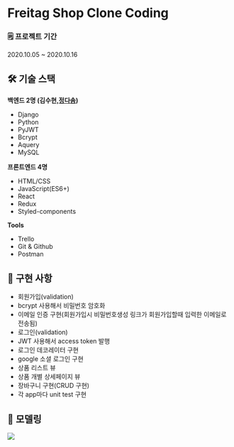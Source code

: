 # Freitag Shop Clone Coding 

### 🗒 프로젝트 기간 
2020.10.05 ~ 2020.10.16

## 🛠 기술 스택

**백엔드 2명 (김수현,[정다솜](https://velog.io/@dnpxm387))**
- Django
- Python
- PyJWT
- Bcrypt
- Aquery
- MySQL

**프론트엔드 4명**
- HTML/CSS
- JavaScript(ES6+)
- React
- Redux
- Styled-components

**Tools**
- Trello
- Git & Github
- Postman 

## 📌 구현 사항

- 회원가입(validation)
- bcrypt 사용해서 비밀번호 암호화
- 이메일 인증 구현(회원가입시 비밀번호생성 링크가 회원가입할때 입력한 이메일로 전송됨)
- 로그인(validation)
- JWT 사용해서 access token 발행
- 로그인 데코레이터 구현
- google 소셜 로그인 구현
- 상품 리스트 뷰
- 상품 개별 상세페이지 뷰
- 장바구니 구현(CRUD 구현)
- 각 app마다 unit test 구현

## 🔗 모델링
![](https://images.velog.io/images/dnpxm387/post/d5c1abea-47a7-469f-b427-428fafb6adfd/%E1%84%89%E1%85%B3%E1%84%8F%E1%85%B3%E1%84%85%E1%85%B5%E1%86%AB%E1%84%89%E1%85%A3%E1%86%BA%202020-10-16%20%E1%84%8B%E1%85%A9%E1%84%92%E1%85%AE%202.58.20.png)
